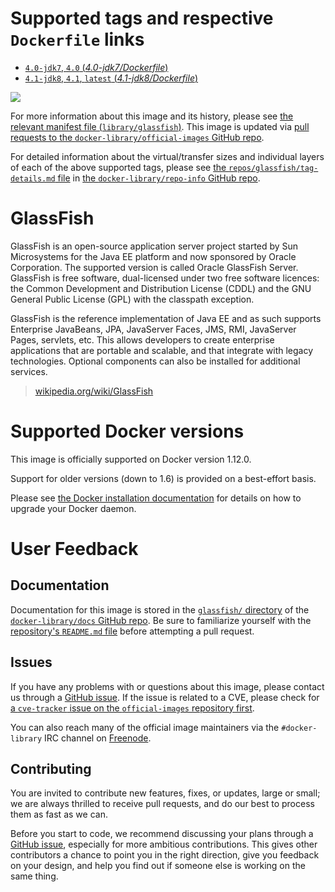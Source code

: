 # Supported tags and respective `Dockerfile` links

-	[`4.0-jdk7`, `4.0` (*4.0-jdk7/Dockerfile*)](https://github.com/aws/aws-eb-glassfish/blob/aafcfc5e812dfb9b998105d3ca9da1b7f10664e1/4.0-jdk7/Dockerfile)
-	[`4.1-jdk8`, `4.1`, `latest` (*4.1-jdk8/Dockerfile*)](https://github.com/aws/aws-eb-glassfish/blob/aafcfc5e812dfb9b998105d3ca9da1b7f10664e1/4.1-jdk8/Dockerfile)

[![](https://badge.imagelayers.io/glassfish:latest.svg)](https://imagelayers.io/?images=glassfish:4.0-jdk7,glassfish:4.1-jdk8)

For more information about this image and its history, please see [the relevant manifest file (`library/glassfish`)](https://github.com/docker-library/official-images/blob/master/library/glassfish). This image is updated via [pull requests to the `docker-library/official-images` GitHub repo](https://github.com/docker-library/official-images/pulls?q=label%3Alibrary%2Fglassfish).

For detailed information about the virtual/transfer sizes and individual layers of each of the above supported tags, please see [the `repos/glassfish/tag-details.md` file](https://github.com/docker-library/repo-info/blob/master/repos/glassfish/tag-details.md) in [the `docker-library/repo-info` GitHub repo](https://github.com/docker-library/repo-info).

# GlassFish

GlassFish is an open-source application server project started by Sun Microsystems for the Java EE platform and now sponsored by Oracle Corporation. The supported version is called Oracle GlassFish Server. GlassFish is free software, dual-licensed under two free software licences: the Common Development and Distribution License (CDDL) and the GNU General Public License (GPL) with the classpath exception.

GlassFish is the reference implementation of Java EE and as such supports Enterprise JavaBeans, JPA, JavaServer Faces, JMS, RMI, JavaServer Pages, servlets, etc. This allows developers to create enterprise applications that are portable and scalable, and that integrate with legacy technologies. Optional components can also be installed for additional services.

> [wikipedia.org/wiki/GlassFish](https://en.wikipedia.org/wiki/GlassFish)

# Supported Docker versions

This image is officially supported on Docker version 1.12.0.

Support for older versions (down to 1.6) is provided on a best-effort basis.

Please see [the Docker installation documentation](https://docs.docker.com/installation/) for details on how to upgrade your Docker daemon.

# User Feedback

## Documentation

Documentation for this image is stored in the [`glassfish/` directory](https://github.com/docker-library/docs/tree/master/glassfish) of the [`docker-library/docs` GitHub repo](https://github.com/docker-library/docs). Be sure to familiarize yourself with the [repository's `README.md` file](https://github.com/docker-library/docs/blob/master/README.md) before attempting a pull request.

## Issues

If you have any problems with or questions about this image, please contact us through a [GitHub issue](https://github.com/aws/aws-eb-glassfish/issues). If the issue is related to a CVE, please check for [a `cve-tracker` issue on the `official-images` repository first](https://github.com/docker-library/official-images/issues?q=label%3Acve-tracker).

You can also reach many of the official image maintainers via the `#docker-library` IRC channel on [Freenode](https://freenode.net).

## Contributing

You are invited to contribute new features, fixes, or updates, large or small; we are always thrilled to receive pull requests, and do our best to process them as fast as we can.

Before you start to code, we recommend discussing your plans through a [GitHub issue](https://github.com/aws/aws-eb-glassfish/issues), especially for more ambitious contributions. This gives other contributors a chance to point you in the right direction, give you feedback on your design, and help you find out if someone else is working on the same thing.
